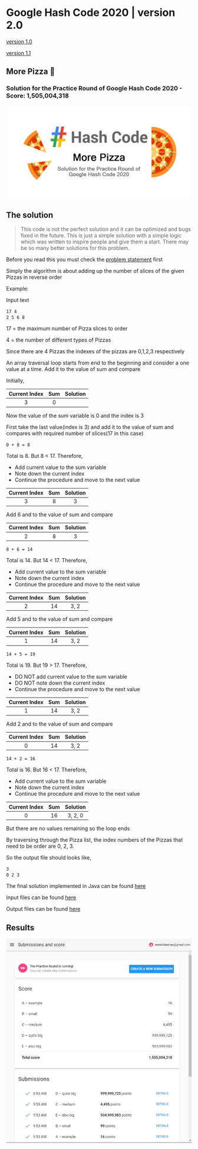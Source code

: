 # Google Hash Code 2020 | version 2.0
[version 1.0](https://github.com/senesh-deshan/Google-Hash-Code-2020/tree/master)

[version 1.1](https://github.com/senesh-deshan/Google-Hash-Code-2020/tree/v1)

## More Pizza 🍕
### Solution for the Practice Round of Google Hash Code 2020 - Score: 1,505,004,318

<img src="Images/More Pizza.jpg">

## The solution

> This code is not the perfect solution and it can be optimized and bugs fixed in the future.
This is just a simple solution with a simple logic which was written to inspire people and give them a start. There may be so many better solutions for this problem.

Before you read this you must check the [problem statement](Problem/slice.pdf) first

Simply the algorithm is about adding up the number of slices of the given Pizzas in reverse order

Example:

Input text
```
17 4
2 5 6 8
```
17 = the maximum number of Pizza slices to order

4  = the number of different types of Pizzas

Since there are 4 Pizzas the indexes of the pizzas are 0,1,2,3 respectively

An array traversal loop starts from end to the beginning and consider a one value at a time. Add it to the value of sum and compare

Initially,

| Current Index | Sum    | Solution |
| :-----------: |:------:| :-------:|
|       3       |   0    |          |

Now the value of the sum variable is 0 and the index is 3

First take the last value(index is 3) and add it to the value of sum and compares with required number of slices(17 in this case)
```
0 + 8 = 8
```
Total is 8. But 8 < 17. Therefore,
- Add current value to the sum variable
- Note down the current index
- Continue the procedure and move to the next value

| Current Index | Sum    | Solution |
| :-----------: |:------:| :-------:|
|       3       |   8    |   3      |

Add 6 and to the value of sum and compare

| Current Index | Sum    | Solution |
| :-----------: |:------:| :-------:|
|       2       |   8    |   3      |
```
8 + 6 = 14
```
Total is 14. But 14 < 17. Therefore,
- Add current value to the sum variable
- Note down the current index
- Continue the procedure and move to the next value

| Current Index | Sum    | Solution |
| :-----------: |:------:| :-------:|
|       2       |  14    |  3, 2    |

Add 5 and to the value of sum and compare

| Current Index | Sum    | Solution |
| :-----------: |:------:| :-------:|
|       1       |  14    |  3, 2    |
```
14 + 5 = 19
```
Total is 19. But 19 > 17. Therefore,
- DO NOT add current value to the sum variable
- DO NOT note down the current index
- Continue the procedure and move to the next value

| Current Index | Sum    | Solution |
| :-----------: |:------:| :-------:|
|       1       |  14    |  3, 2    |

Add 2 and to the value of sum and compare

| Current Index | Sum    | Solution |
| :-----------: |:------:| :-------:|
|       0       |  14    |  3, 2    |

```
14 + 2 = 16
```
Total is 16. But 16 < 17. Therefore,
- Add current value to the sum variable
- Note down the current index
- Continue the procedure and move to the next value

| Current Index | Sum    | Solution |
| :-----------: |:------:| :-------:|
|       0       |  16    |3, 2, 0   |

But there are no values remaining so the loop ends

By traversing through the Pizza list, the index numbers of the Pizzas that need to be order are 0, 2, 3.

So the output file should looks like,

```
3
0 2 3
```

The final solution implemented in Java can be found [here](Solution/Solution.java)

Input files can be found [here](Input/)

Output files can be found [here](Output/)


## Results

<img src="Images/Results.jpg">
